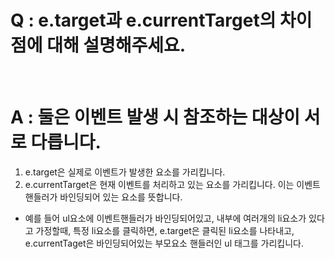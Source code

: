 # Q : e.target과 e.currentTarget의 차이점에 대해 설명해주세요.

<br />

# A : 둘은 이벤트 발생 시 참조하는 대상이 서로 다릅니다.

1. e.target은 실제로 이벤트가 발생한 요소를 가리킵니다.
2. e.currentTarget은 현재 이벤트를 처리하고 있는 요소를 가리킵니다. 이는 이벤트 핸들러가 바인딩되어 있는 요소를 뜻합니다.

- 예를 들어 ul요소에 이벤트핸들러가 바인딩되어있고, 내부에 여러개의 li요소가 있다고 가정할때, 특정 li요소를 클릭하면, e.target은 클릭된 li요소를 나타내고, e.currentTaget은 바인딩되어있는 부모요소 핸들러인 ul 태그를 가리킵니다.
